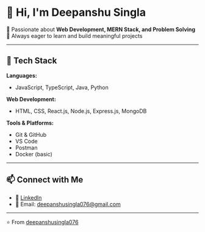 # 👋 Hi, I'm Deepanshu Singla  

🌟 Passionate about **Web Development, MERN Stack, and Problem Solving**   
🚀 Always eager to learn and build meaningful projects  

---

## 🚀 Tech Stack  
**Languages:**  
- JavaScript, TypeScript, Java, Python

**Web Development:**  
- HTML, CSS, React.js, Node.js, Express.js, MongoDB  

**Tools & Platforms:**  
- Git & GitHub  
- VS Code  
- Postman  
- Docker (basic)
  
---

## 📫 Connect with Me  
- 💼 [LinkedIn](https://www.linkedin.com/in/deepanshu-singla-519057335)  
- 📧 Email: deepanshusingla076@gmail.com 

---

⭐️ From [deepanshusingla076](https://github.com/deepanshusingla076)
